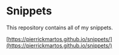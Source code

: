 # Snippets

This repository contains all of my snippets.

[https://pierrickmartos.github.io/snippets/](https://pierrickmartos.github.io/snippets/)
